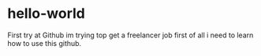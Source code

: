 # hello-world
First try at Github
im trying top get a freelancer job first of all i need to learn how to use this github.
